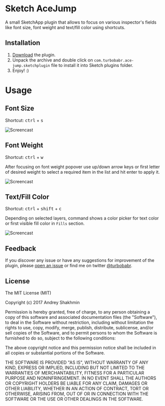 # Sketch AceJump

A small SketchApp plugin that allows to focus on various inspector's fields like font size, font weight and text/fill color using shortcuts.

## Installation

1. [Download](https://github.com/turbobabr/sketch-ace-jump/raw/master/releases/sketch-ace-jump-0.1.0.zip) the plugin.
2. Unpack the archive and double click on `com.turbobabr.ace-jump.sketchplugin` file to install it into Sketch plugins folder.
3. Enjoy! :)

# Usage

## Font Size

Shortcut: <kbd>ctrl</kbd> + <kbd>s</kbd>

![Screencast](https://github.com/turbobabr/sketch-wanderer/blob/master/docs/intro-screencast.gif?raw=true)

## Font Weight

Shortcut: <kbd>ctrl</kbd> + <kbd>w</kbd>

After focusing on font weight popover use up/down arrow keys or first letter of desired weight to select a required item in the list and hit enter to apply it.

![Screencast](https://github.com/turbobabr/sketch-ace-jump/blob/master/docs/ace-jump-font-weight.gif?raw=true)

## Text/Fill Color

Shortcut: <kbd>ctrl</kbd> + <kbd>shift</kbd> + <kbd>c</kbd>

Depending on selected layers, command shows a color picker for text color or first visible fill color in `Fills` section.

![Screencast](https://github.com/turbobabr/sketch-wanderer/blob/master/docs/intro-screencast.gif?raw=true)

## Feedback

If you discover any issue or have any suggestions for improvement of the plugin, please [open an issue](https://github.com/turbobabr/sketch-wanderer/issues) or find me on twitter [@turbobabr](http://twitter.com/turbobabr).



## License

The MIT License (MIT)

Copyright (c) 2017 Andrey Shakhmin

Permission is hereby granted, free of charge, to any person obtaining a copy of this software and associated documentation files (the "Software"), to deal in the Software without restriction, including without limitation the rights to use, copy, modify, merge, publish, distribute, sublicense, and/or sell copies of the Software, and to permit persons to whom the Software is furnished to do so, subject to the following conditions:

The above copyright notice and this permission notice shall be included in all copies or substantial portions of the Software.

THE SOFTWARE IS PROVIDED "AS IS", WITHOUT WARRANTY OF ANY KIND, EXPRESS OR IMPLIED, INCLUDING BUT NOT LIMITED TO THE WARRANTIES OF MERCHANTABILITY, FITNESS FOR A PARTICULAR PURPOSE AND NONINFRINGEMENT. IN NO EVENT SHALL THE AUTHORS OR COPYRIGHT HOLDERS BE LIABLE FOR ANY CLAIM, DAMAGES OR OTHER LIABILITY, WHETHER IN AN ACTION OF CONTRACT, TORT OR OTHERWISE, ARISING FROM, OUT OF OR IN CONNECTION WITH THE SOFTWARE OR THE USE OR OTHER DEALINGS IN THE SOFTWARE.